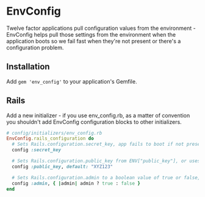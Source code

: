# EnvConfig

Twelve factor applications pull configuration values from the 
environment - EnvConfig helps pull those settings from the environment
when the application boots so we fail fast when they're not present
or there's a configuration problem.

## Installation

Add `gem 'env_config'` to your application's Gemfile.

## Rails 

Add a new initializer - if you use env_config.rb, as a matter
of convention you shouldn't add EnvConfig configuration blocks
to other initializers.

```ruby
# config/initializers/env_config.rb
EnvConfig.rails_configuration do
  # Sets Rails.configuration.secret_key, app fails to boot if not present
  config :secret_key

  # Sets Rails.configuration.public_key from ENV["public_key"], or uses the default if not available in ENV
  config :public_key, default: "XYZ123"

  # Sets Rails.configuration.admin to a boolean value of true or false, app fails to boot if not present
  config :admin, { |admin| admin ? true : false } 
end
```
